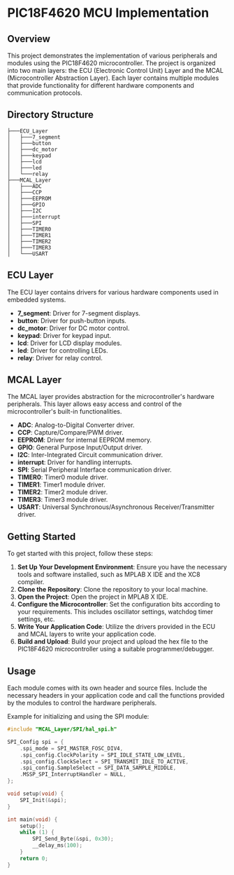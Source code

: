 # PIC18F4620 MCU Implementation

## Overview
This project demonstrates the implementation of various peripherals and modules using the PIC18F4620 microcontroller. The project is organized into two main layers: the ECU (Electronic Control Unit) Layer and the MCAL (Microcontroller Abstraction Layer). Each layer contains multiple modules that provide functionality for different hardware components and communication protocols.

## Directory Structure
```
├───ECU_Layer
│   ├───7_segment
│   ├───button
│   ├───dc_motor
│   ├───keypad
│   ├───lcd
│   ├───led
│   └───relay
├───MCAL_Layer
│   ├───ADC
│   ├───CCP
│   ├───EEPROM
│   ├───GPIO
│   ├───I2C
│   ├───interrupt
│   ├───SPI
│   ├───TIMER0
│   ├───TIMER1
│   ├───TIMER2
│   ├───TIMER3
│   └───USART
```

## ECU Layer
The ECU layer contains drivers for various hardware components used in embedded systems.

- **7_segment**: Driver for 7-segment displays.
- **button**: Driver for push-button inputs.
- **dc_motor**: Driver for DC motor control.
- **keypad**: Driver for keypad input.
- **lcd**: Driver for LCD display modules.
- **led**: Driver for controlling LEDs.
- **relay**: Driver for relay control.

## MCAL Layer
The MCAL layer provides abstraction for the microcontroller's hardware peripherals. This layer allows easy access and control of the microcontroller's built-in functionalities.

- **ADC**: Analog-to-Digital Converter driver.
- **CCP**: Capture/Compare/PWM driver.
- **EEPROM**: Driver for internal EEPROM memory.
- **GPIO**: General Purpose Input/Output driver.
- **I2C**: Inter-Integrated Circuit communication driver.
- **interrupt**: Driver for handling interrupts.
- **SPI**: Serial Peripheral Interface communication driver.
- **TIMER0**: Timer0 module driver.
- **TIMER1**: Timer1 module driver.
- **TIMER2**: Timer2 module driver.
- **TIMER3**: Timer3 module driver.
- **USART**: Universal Synchronous/Asynchronous Receiver/Transmitter driver.

## Getting Started
To get started with this project, follow these steps:

1. **Set Up Your Development Environment**: Ensure you have the necessary tools and software installed, such as MPLAB X IDE and the XC8 compiler.
2. **Clone the Repository**: Clone the repository to your local machine.
3. **Open the Project**: Open the project in MPLAB X IDE.
4. **Configure the Microcontroller**: Set the configuration bits according to your requirements. This includes oscillator settings, watchdog timer settings, etc.
5. **Write Your Application Code**: Utilize the drivers provided in the ECU and MCAL layers to write your application code.
6. **Build and Upload**: Build your project and upload the hex file to the PIC18F4620 microcontroller using a suitable programmer/debugger.

## Usage
Each module comes with its own header and source files. Include the necessary headers in your application code and call the functions provided by the modules to control the hardware peripherals.

Example for initializing and using the SPI module:
```c
#include "MCAL_Layer/SPI/hal_spi.h"

SPI_Config spi = {
    .spi_mode = SPI_MASTER_FOSC_DIV4,
    .spi_config.ClockPolarity = SPI_IDLE_STATE_LOW_LEVEL,
    .spi_config.ClockSelect = SPI_TRANSMIT_IDLE_TO_ACTIVE,
    .spi_config.SampleSelect = SPI_DATA_SAMPLE_MIDDLE,
    .MSSP_SPI_InterruptHandler = NULL,
};

void setup(void) {
    SPI_Init(&spi);
}

int main(void) {
    setup();
    while (1) {
        SPI_Send_Byte(&spi, 0x30);
        __delay_ms(100);
    }
    return 0;
}
```
